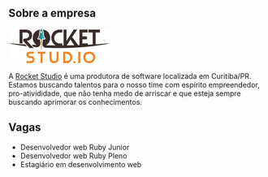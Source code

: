 ## Sobre a empresa

![Logo](https://raw.githubusercontent.com/rocketstudio/vagas/master/assets/logo-rs.png?)

A [Rocket Studio](http://rocketstud.io) é uma produtora de software localizada em Curitiba/PR. Estamos buscando talentos para o nosso time com espírito empreendedor, pro-ativididade, que não tenha medo de arriscar e que esteja sempre buscando aprimorar os conhecimentos.

## Vagas

- Desenvolvedor web Ruby Junior
- Desenvolvedor web Ruby Pleno
- Estagiário em desenvolvimento web